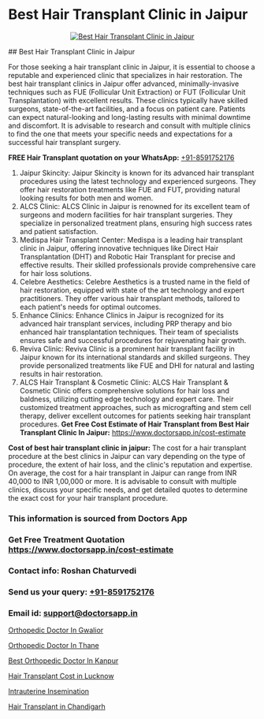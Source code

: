 # Best Hair Transplant Clinic in Jaipur

<p align="center">
  <a href="https://doctorsapp.co.in/uploads/treatment_image/Finding%20the%20best%20hair%20clinic.jpg">
    <img src="https://doctorsapp.co.in/treatment/hair-transplant" alt="Best Hair Transplant Clinic in Jaipur">
  </a>
</p>
## Best Hair Transplant Clinic in Jaipur

For those seeking a hair transplant clinic in Jaipur, it is essential to choose a reputable and experienced clinic that specializes in hair restoration. The best hair transplant clinics in Jaipur offer advanced, minimally-invasive techniques such as FUE (Follicular Unit Extraction) or FUT (Follicular Unit Transplantation) with excellent results. These clinics typically have skilled surgeons, state-of-the-art facilities, and a focus on patient care. Patients can expect natural-looking and long-lasting results with minimal downtime and discomfort. It is advisable to research and consult with multiple clinics to find the one that meets your specific needs and expectations for a successful hair transplant surgery.

**FREE Hair Transplant quotation on your WhatsApp:**  [+91-8591752176](https://api.whatsapp.com/send?phone=8591752176)

1) Jaipur Skincity: Jaipur Skincity is known for its advanced hair transplant procedures using the latest technology and experienced surgeons. They offer hair restoration treatments like FUE and FUT, providing natural looking results for both men and women.
2) ALCS Clinic: ALCS Clinic in Jaipur is renowned for its excellent team of surgeons and modern facilities for hair transplant surgeries. They specialize in personalized treatment plans, ensuring high success rates and patient satisfaction.
3) Medispa Hair Transplant Center: Medispa is a leading hair transplant clinic in Jaipur, offering innovative techniques like Direct Hair Transplantation (DHT) and Robotic Hair Transplant for precise and effective results. Their skilled professionals provide comprehensive care for hair loss solutions.
4) Celebre Aesthetics: Celebre Aesthetics is a trusted name in the field of hair restoration, equipped with state of the art technology and expert practitioners. They offer various hair transplant methods, tailored to each patient's needs for optimal outcomes.
5) Enhance Clinics: Enhance Clinics in Jaipur is recognized for its advanced hair transplant services, including PRP therapy and bio enhanced hair transplantation techniques. Their team of specialists ensures safe and successful procedures for rejuvenating hair growth.
6) Reviva Clinic: Reviva Clinic is a prominent hair transplant facility in Jaipur known for its international standards and skilled surgeons. They provide personalized treatments like FUE and DHI for natural and lasting results in hair restoration.
7) ALCS Hair Transplant & Cosmetic Clinic: ALCS Hair Transplant & Cosmetic Clinic offers comprehensive solutions for hair loss and baldness, utilizing cutting edge technology and expert care. Their customized treatment approaches, such as micrografting and stem cell therapy, deliver excellent outcomes for patients seeking hair transplant procedures.
**Get Free Cost Estimate of Hair Transplant from Best Hair Transplant Clinic In Jaipur:** https://www.doctorsapp.in/cost-estimate

**Cost of best hair transplant clinic in jaipur:**
The cost for a hair transplant procedure at the best clinics in Jaipur can vary depending on the type of procedure, the extent of hair loss, and the clinic's reputation and expertise. On average, the cost for a hair transplant in Jaipur can range from INR 40,000 to INR 1,00,000 or more. It is advisable to consult with multiple clinics, discuss your specific needs, and get detailed quotes to determine the exact cost for your hair transplant procedure.

### This information is sourced from Doctors App 
### Get Free Treatment Quotation https://www.doctorsapp.in/cost-estimate
### Contact info: Roshan Chaturvedi 
### Send us your query: [+91-8591752176](https://api.whatsapp.com/send?phone=8591752176) 
### Email id: support@doctorsapp.in

[Orthopedic Doctor In Gwalior](https://www.linkedin.com/pulse/orthopedic-doctor-gwalior-doctorsapp-united-arab-emirates-zgzde?trackingId=p%2BE3RsY%2F959beI1KJZ%2BEvQ%3D%3D&lipi=urn%3Ali%3Apage%3Ad_flagship3_company_admin%3BSXrbBuk4SwWZ8nIcZ2zSvw%3D%3D)

[Orthopedic Doctor In Thane](https://www.linkedin.com/pulse/orthopedic-doctor-thane-meniscus-tear-treatment-2fqse?trackingId=KpmOkn8ntJOFz8Iqgbr21g%3D%3D&lipi=urn%3Ali%3Apage%3Ad_flagship3_company_admin%3BYMgSyE7iTb6%2BgQ5kQEIvvw%3D%3D)

[Best Orthopedic Doctor In Kanpur](https://medium.com/@vimalrana22/best-orthopedic-doctor-in-kanpur-29a81a7eb859)

[Hair Transplant Cost in Lucknow](https://medium.com/@devenderrathi97/hair-transplant-cost-in-lucknow-01bac6776a0b)

[Intrauterine Insemination](https://doctors-apps.github.io/doctorsapp/intrauterine-insemination)

[Hair Transplant in Chandigarh](https://doctors-apps.github.io/doctorsapp/hair-transplant-in-chandigarh)

